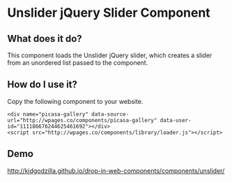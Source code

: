 # Unslider jQuery Slider Component

## What does it do?

This component loads the Unslider jQuery slider, which creates a slider from an unordered list passed to the component.

## How do I use it?

Copy the following component to your website.

    <div name="picasa-gallery" data-source-url="http://wpages.co/components/picasa-gallery" data-user-id="111186676244625461692"></div>
    <script src="http://wpages.co/components/library/loader.js"></script>


## Demo

http://kidgodzilla.github.io/drop-in-web-components/components/unslider/